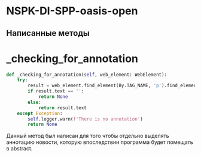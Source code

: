 # NSPK-DI-SPP-oasis-open

## Написанные методы

# _checking_for_annotation
```python
def _checking_for_annotation(self, web_element: WebElement):
    try:
        result = web_element.find_element(By.TAG_NAME, 'p').find_element(By.TAG_NAME, 'strong')
        if result.text == '':
            return None
        else:
            return result.text
    except Exception:
        self.logger.warn(f'There is no annotation')
        return None
```
Данный метод был написан для того чтобы отдельно выделять аннотацию новости, которую впоследствии программа будет помещать в abstract.